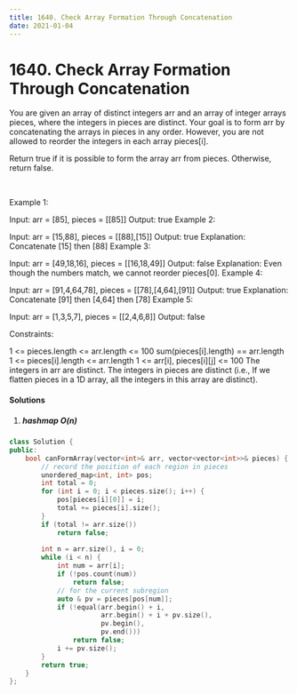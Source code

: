 ```yaml
---
title: 1640. Check Array Formation Through Concatenation
date: 2021-01-04
---
```

# 1640. Check Array Formation Through Concatenation
You are given an array of distinct integers arr and an array of integer arrays pieces, where the integers in pieces are distinct. Your goal is to form arr by concatenating the arrays in pieces in any order. However, you are not allowed to reorder the integers in each array pieces[i].

Return true if it is possible to form the array arr from pieces. Otherwise, return false.

 

Example 1:

Input: arr = [85], pieces = [[85]]
Output: true
Example 2:

Input: arr = [15,88], pieces = [[88],[15]]
Output: true
Explanation: Concatenate [15] then [88]
Example 3:

Input: arr = [49,18,16], pieces = [[16,18,49]]
Output: false
Explanation: Even though the numbers match, we cannot reorder pieces[0].
Example 4:

Input: arr = [91,4,64,78], pieces = [[78],[4,64],[91]]
Output: true
Explanation: Concatenate [91] then [4,64] then [78]
Example 5:

Input: arr = [1,3,5,7], pieces = [[2,4,6,8]]
Output: false
 

Constraints:

1 <= pieces.length <= arr.length <= 100
sum(pieces[i].length) == arr.length
1 <= pieces[i].length <= arr.length
1 <= arr[i], pieces[i][j] <= 100
The integers in arr are distinct.
The integers in pieces are distinct (i.e., If we flatten pieces in a 1D array, all the integers in this array are distinct).

#### Solutions

1. ##### hashmap O(n)


```cpp
class Solution {
public:
    bool canFormArray(vector<int>& arr, vector<vector<int>>& pieces) {
        // record the position of each region in pieces
        unordered_map<int, int> pos;
        int total = 0;
        for (int i = 0; i < pieces.size(); i++) {
            pos[pieces[i][0]] = i;
            total += pieces[i].size();
        }
        if (total != arr.size())
            return false;
        
        int n = arr.size(), i = 0;
        while (i < n) {
            int num = arr[i];
            if (!pos.count(num))
                return false;
            // for the current subregion
            auto & pv = pieces[pos[num]];
            if (!equal(arr.begin() + i, 
                       arr.begin() + i + pv.size(), 
                       pv.begin(), 
                       pv.end()))
                return false;
            i += pv.size();
        }
        return true;
    }
};

```